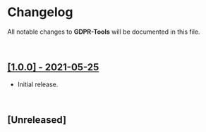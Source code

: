 # Changelog

All notable changes to **GDPR-Tools** will be documented in this file.

<br />

## [[1.0.0] - 2021-05-25](https://github.com/MarwanAlsoltany/gdpr-tools/commits/v1.0.0)
- Initial release.

<br />

## [Unreleased]

<br />

